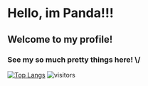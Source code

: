 <h1> Hello, im Panda!!! </h1>
<h2> Welcome to my profile! </h2>
<h3> See my so much pretty things here! \/ </h3>

[![Top Langs](https://github-readme-stats.vercel.app/api/top-langs/?username=Pandinhaa11)](https://github.com/Pandinhaa11/github-readme-stats)
![visitors](https://visitor-badge.laobi.icu/badge?page_id=Pandinhaa11.Pandinhaa11)
